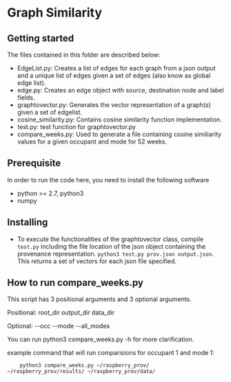 # Graph Similarity

## Getting started
The files contained in this folder are described below:

* EdgeList.py: Creates a list of edges for each graph from a json output and a unique list of edges given a set of edges (also know as global edge list).
* edge.py: Creates an edge object with source, destination node and label fields.
* graphtovector.py: Generates the vector representation of a graph(s) given a set of edgelist.
* cosine_similarity.py: Contains cosine similarity function implementation.
* test.py: test function for graphtovector.py
* compare_weeks.py: Used to generate a file containing cosine similiarity values for a given occupant and mode for 52 weeks.

## Prerequisite

In order to run the code here, you need to install the following software

* python >= 2.7, python3
* numpy



## Installing

* To execute the functionalities of the graphtovector class, compile `test.py` including the file location of the json object containing the provenance representation.  `python3 test.py prov.json output.json`. This returns a set of vectors for each json file specified.



## How to run compare_weeks.py
This script has 3 positional arguments and 3 optional arguments.

Positional:
root_dir
output_dir
data_dir

Optional:
--occ
--mode
--all_modes

You can run python3 compare_weeks.py -h for more clarification.

example command that will run comparisions for occupant 1 and mode 1:
```
	python3 compare_weeks.py ~/raspberry_prov/ ~/raspberry_prov/results/ ~/raspberry_prov/data/
  ```







